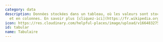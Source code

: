 ```yaml
---
category: data
description: Données stockées dans un tableau, où les valeurs sont stockées en lignes
  et en colonnes. En savoir plus [cliquez-ici](https://fr.wikipedia.org/wiki/Tableau_(statistique))
icon: https://res.cloudinary.com/helpful-places/image/upload/v1664832750/dtpr-icons/data/table_s7swhg.svg
id: tabular
name: Tabulaire
---
```

